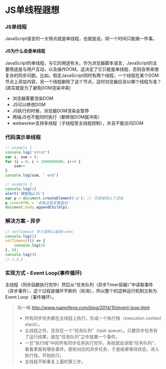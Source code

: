 # JS单线程遐想



### JS单线程

JavaScript语言的一大特点就是单线程，也就是说，同一个时间只能做一件事。

#### JS为什么会是单线程

JavaScript的单线程，与它的用途有关。作为浏览器脚本语言，JavaScript的主要用途是与用户互动，以及操作DOM。这决定了它只能是单线程，否则会带来很复杂的同步问题。比如，假定JavaScript同时有两个线程，一个线程在某个DOM节点上添加内容，另一个线程删除了这个节点，这时浏览器应该以哪个线程为准？(其实就是为了避免DOM渲染冲突)

- 浏览器需要渲染DOM
- JS可以修改DOM
- JS执行的时候，浏览器DOM渲染会暂停
- 两端JS也不能同时执行（都修改DOM就冲突）
- webworker支持多线程（子线程受主线程控制），并且不能访问DOM

### 代码演示单线程

```javascript
// example 1
console.log('strat')
var i, sum = 0;
for (i = 0; i < 1000000000; i++) {
    sum++
}
console.log(sum, ' end')

// example 2
console.log(1)
alert('弹窗阻止JS')
var p = document.createElement('p'); // 页面被阻止了渲染
p.innerHTML = '点击之后才能显示'
document.body.appendChild(p);
```

### 解决方案 - 异步

```javascript
// setTimeout 李兰器默认毫是>=4ms
console.log(1)
setTimeout(() => {
    console.log(2)
}, 0);
console.log(3)
// 1,3,2
```

### 实现方式 - Event Loop(事件循环)

主线程（同步函数执行完毕）然后从”任务队列（异步Timer容器）”中读取事件（异步事件），这个过程是循环不断的（轮询），所以整个的这种运行机制又称为Event Loop（事件循环）。

> 阮一峰 <http://www.ruanyifeng.com/blog/2014/10/event-loop.html>
>
> - 所有同步任务都在主线程上执行，形成一个执行栈（execution context stack）。
> - 主线程之外，还存在一个”任务队列”（task queue）。只要异步任务有了运行结果，就在”任务队列”之中放置一个事件。
> - 一旦”执行栈”中的所有同步任务执行完毕，系统就会读取”任务队列”，看看里面有哪些事件。那些对应的异步任务，于是结束等待状态，进入执行栈，开始执行。
> - 主线程不断重复上面的第三步。